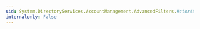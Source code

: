 ```yaml
---
uid: System.DirectoryServices.AccountManagement.AdvancedFilters.#ctor(System.DirectoryServices.AccountManagement.Principal)
internalonly: False
---
```

